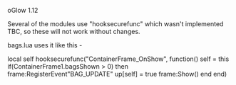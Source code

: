 oGlow 1.12   
  
Several of the modules use "hooksecurefunc" which wasn't implemented TBC, so these will not work without changes.  
  
  
bags.lua uses it like this -  
  
local self
hooksecurefunc("ContainerFrame_OnShow", function()
	self = this
	if(ContainerFrame1.bagsShown > 0) then
		frame:RegisterEvent"BAG_UPDATE"
		up[self] = true
		frame:Show()
	end
end)

